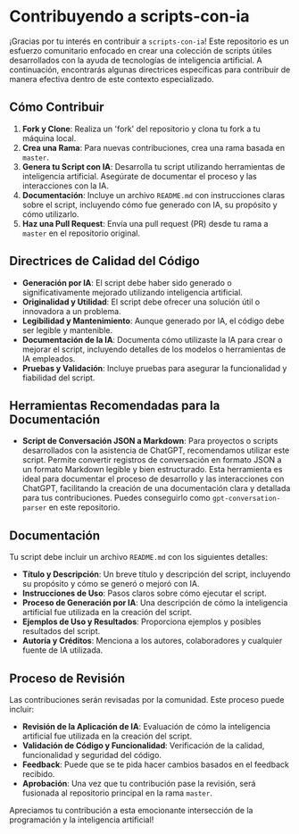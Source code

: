 # Contribuyendo a scripts-con-ia

¡Gracias por tu interés en contribuir a `scripts-con-ia`! Este repositorio es un esfuerzo comunitario enfocado en crear una colección de scripts útiles desarrollados con la ayuda de tecnologías de inteligencia artificial. A continuación, encontrarás algunas directrices específicas para contribuir de manera efectiva dentro de este contexto especializado.

## Cómo Contribuir

1. **Fork y Clone**: Realiza un 'fork' del repositorio y clona tu fork a tu máquina local.
2. **Crea una Rama**: Para nuevas contribuciones, crea una rama basada en `master`.
3. **Genera tu Script con IA**: Desarrolla tu script utilizando herramientas de inteligencia artificial. Asegúrate de documentar el proceso y las interacciones con la IA.
4. **Documentación**: Incluye un archivo `README.md` con instrucciones claras sobre el script, incluyendo cómo fue generado con IA, su propósito y cómo utilizarlo.
5. **Haz una Pull Request**: Envía una pull request (PR) desde tu rama a `master` en el repositorio original.

## Directrices de Calidad del Código

- **Generación por IA**: El script debe haber sido generado o significativamente mejorado utilizando inteligencia artificial.
- **Originalidad y Utilidad**: El script debe ofrecer una solución útil o innovadora a un problema.
- **Legibilidad y Mantenimiento**: Aunque generado por IA, el código debe ser legible y mantenible.
- **Documentación de la IA**: Documenta cómo utilizaste la IA para crear o mejorar el script, incluyendo detalles de los modelos o herramientas de IA empleados.
- **Pruebas y Validación**: Incluye pruebas para asegurar la funcionalidad y fiabilidad del script.

## Herramientas Recomendadas para la Documentación

- **Script de Conversación JSON a Markdown**: Para proyectos o scripts desarrollados con la asistencia de ChatGPT, recomendamos utilizar este script. Permite convertir registros de conversación en formato JSON a un formato Markdown legible y bien estructurado. Esta herramienta es ideal para documentar el proceso de desarrollo y las interacciones con ChatGPT, facilitando la creación de una documentación clara y detallada para tus contribuciones. Puedes conseguirlo como `gpt-conversation-parser` en este repositorio.

## Documentación

Tu script debe incluir un archivo `README.md` con los siguientes detalles:
- **Título y Descripción**: Un breve título y descripción del script, incluyendo su propósito y cómo se generó o mejoró con IA.
- **Instrucciones de Uso**: Pasos claros sobre cómo ejecutar el script.
- **Proceso de Generación por IA**: Una descripción de cómo la inteligencia artificial fue utilizada en la creación del script.
- **Ejemplos de Uso y Resultados**: Proporciona ejemplos y posibles resultados del script.
- **Autoría y Créditos**: Menciona a los autores, colaboradores y cualquier fuente de IA utilizada.

## Proceso de Revisión

Las contribuciones serán revisadas por la comunidad. Este proceso puede incluir:
- **Revisión de la Aplicación de IA**: Evaluación de cómo la inteligencia artificial fue utilizada en la creación del script.
- **Validación de Código y Funcionalidad**: Verificación de la calidad, funcionalidad y seguridad del código.
- **Feedback**: Puede que se te pida hacer cambios basados en el feedback recibido.
- **Aprobación**: Una vez que tu contribución pase la revisión, será fusionada al repositorio principal en la rama `master`.

Apreciamos tu contribución a esta emocionante intersección de la programación y la inteligencia artificial!

